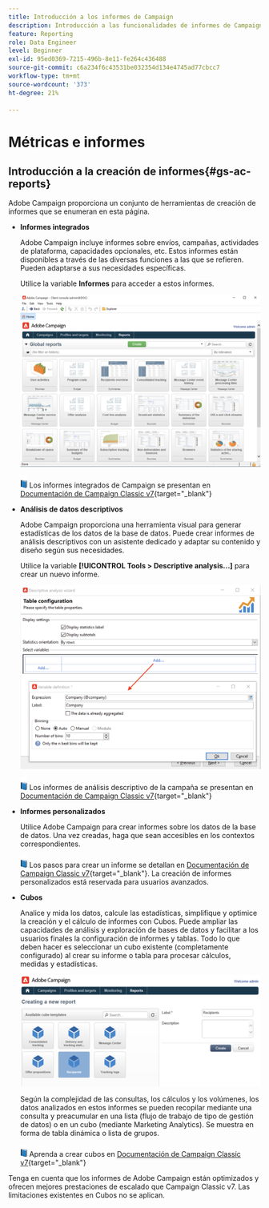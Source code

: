 ```yaml
---
title: Introducción a los informes de Campaign
description: Introducción a las funcionalidades de informes de Campaign
feature: Reporting
role: Data Engineer
level: Beginner
exl-id: 95ed0369-7215-496b-8e11-fe264c436488
source-git-commit: c6a234f6c43531be032354d134e4745ad77cbcc7
workflow-type: tm+mt
source-wordcount: '373'
ht-degree: 21%

---
```


# Métricas e informes

## Introducción a la creación de informes{#gs-ac-reports}

Adobe Campaign proporciona un conjunto de herramientas de creación de informes que se enumeran en esta página.

* **Informes integrados**

   Adobe Campaign incluye informes sobre envíos, campañas, actividades de plataforma, capacidades opcionales, etc. Estos informes están disponibles a través de las diversas funciones a las que se refieren. Pueden adaptarse a sus necesidades específicas.

   Utilice la variable **Informes** para acceder a estos informes.

   ![](assets/built-in-reports.png)

   ![](../assets/do-not-localize/book.png) Los informes integrados de Campaign se presentan en [Documentación de Campaign Classic v7](https://experienceleague.adobe.com/docs/campaign-classic/using/reporting/accessing-built-in-reports/about-campaign-built-in-reports.html){target=&quot;_blank&quot;}

* **Análisis de datos descriptivos**

   Adobe Campaign proporciona una herramienta visual para generar estadísticas de los datos de la base de datos. Puede crear informes de análisis descriptivos con un asistente dedicado y adaptar su contenido y diseño según sus necesidades.

   Utilice la variable **[!UICONTROL Tools > Descriptive analysis...]** para crear un nuevo informe.

   ![](assets/desc-analysis-report.png)

   ![](../assets/do-not-localize/book.png) Los informes de análisis descriptivo de la campaña se presentan en [Documentación de Campaign Classic v7](https://experienceleague.adobe.com/docs/campaign-classic/using/reporting/analyzing-populations/about-descriptive-analysis.html){target=&quot;_blank&quot;}

* **Informes personalizados**

   Utilice Adobe Campaign para crear informes sobre los datos de la base de datos. Una vez creadas, haga que sean accesibles en los contextos correspondientes.

   ![](../assets/do-not-localize/book.png) Los pasos para crear un informe se detallan en [Documentación de Campaign Classic v7](https://experienceleague.adobe.com/docs/campaign-classic/using/reporting/creating-new-reports/about-reports-creation-in-campaign.html){target=&quot;_blank&quot;}. La creación de informes personalizados está reservada para usuarios avanzados.

* **Cubos**

   Analice y mida los datos, calcule las estadísticas, simplifique y optimice la creación y el cálculo de informes con Cubos.  Puede ampliar las capacidades de análisis y exploración de bases de datos y facilitar a los usuarios finales la configuración de informes y tablas. Todo lo que deben hacer es seleccionar un cubo existente (completamente configurado) al crear su informe o tabla para procesar cálculos, medidas y estadísticas.

   ![](assets/create-a-report.png)

   Según la complejidad de las consultas, los cálculos y los volúmenes, los datos analizados en estos informes se pueden recopilar mediante una consulta y preacumular en una lista (flujo de trabajo de tipo de gestión de datos) o en un cubo (mediante Marketing Analytics). Se muestra en forma de tabla dinámica o lista de grupos.

   ![](../assets/do-not-localize/book.png) Aprenda a crear cubos en [Documentación de Campaign Classic v7](https://experienceleague.adobe.com/docs/campaign-classic/using/reporting/designing-reports-with-cubes/about-cubes.html){target=&quot;_blank&quot;}


Tenga en cuenta que los informes de Adobe Campaign están optimizados y ofrecen mejores prestaciones de escalado que Campaign Classic v7. Las limitaciones existentes en Cubos no se aplican.
